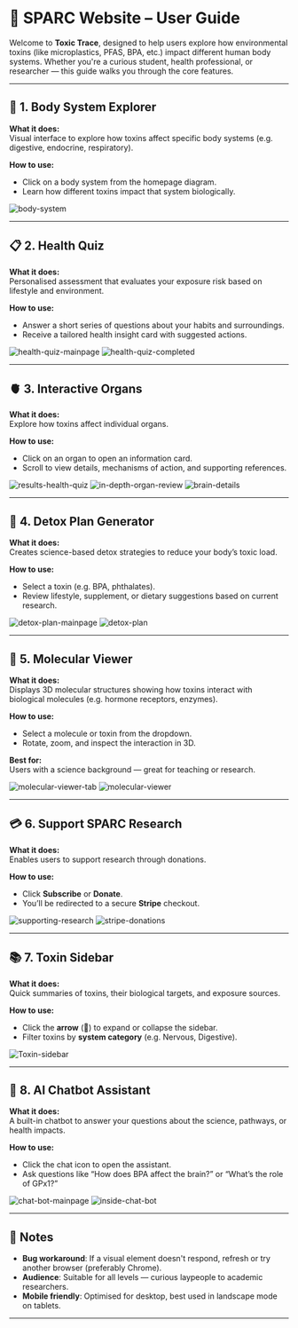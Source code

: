 # 🌿 SPARC Website – User Guide

Welcome to **Toxic Trace**, designed to help users explore how environmental toxins (like microplastics, PFAS, BPA, etc.) impact different human body systems. Whether you're a curious student, health professional, or researcher — this guide walks you through the core features.

---

## 🧠 1. Body System Explorer

**What it does:**  
Visual interface to explore how toxins affect specific body systems (e.g. digestive, endocrine, respiratory).

**How to use:**  
- Click on a body system from the homepage diagram.
- Learn how different toxins impact that system biologically.

![body-system](2025-team-E/documentation/body_systems.png)

---

## 📋 2. Health Quiz

**What it does:**  
Personalised assessment that evaluates your exposure risk based on lifestyle and environment.

**How to use:**  
- Answer a short series of questions about your habits and surroundings.
- Receive a tailored health insight card with suggested actions.

![health-quiz-mainpage](2025-team-E/documentation/healthquiz_mainpage.png)
![health-quiz-completed](2025-team-E/documentation/healthquiz_complete.png)

---

## 🫀 3. Interactive Organs

**What it does:**  
Explore how toxins affect individual organs.

**How to use:**  
- Click on an organ to open an information card.
- Scroll to view details, mechanisms of action, and supporting references.

![results-health-quiz](2025-team-E/documentation/organ_percent.png)
![in-depth-organ-review](2025-team-E/documentation/organ_percent_brain.png)
![brain-details](2025-team-E/documentation/organ_percent_brain2.png)

---

## 🍏 4. Detox Plan Generator

**What it does:**  
Creates science-based detox strategies to reduce your body’s toxic load.

**How to use:**  
- Select a toxin (e.g. BPA, phthalates).
- Review lifestyle, supplement, or dietary suggestions based on current research.

![detox-plan-mainpage](2025-team-E/documentation/detox_plan_mainpage.png)
![detox-plan](2025-team-E/documentation/detox_plan.png)

---

## 🧬 5. Molecular Viewer

**What it does:**  
Displays 3D molecular structures showing how toxins interact with biological molecules (e.g. hormone receptors, enzymes).

**How to use:**  
- Select a molecule or toxin from the dropdown.
- Rotate, zoom, and inspect the interaction in 3D.

**Best for:**  
Users with a science background — great for teaching or research.

![molecular-viewer-tab](2025-team-E/documentation/molecular_viewer_mp.png)
![molecular-viewer](2025-team-E/documentation/molecular_viewer.png)

---

## 💳 6. Support SPARC Research

**What it does:**  
Enables users to support research through donations.

**How to use:**  
- Click **Subscribe** or **Donate**.
- You’ll be redirected to a secure **Stripe** checkout.

![supporting-research](2025-team-E/documentation/support_research.png)
![stripe-donations](2025-team-E/documentation/stripe.png)

---

## 📚 7. Toxin Sidebar

**What it does:**  
Quick summaries of toxins, their biological targets, and exposure sources.

**How to use:**  
- Click the **arrow** (🔺) to expand or collapse the sidebar.
- Filter toxins by **system category** (e.g. Nervous, Digestive).

![Toxin-sidebar](2025-team-E/documentation/sidebar.png)

---

## 🤖 8. AI Chatbot Assistant

**What it does:**  
A built-in chatbot to answer your questions about the science, pathways, or health impacts.

**How to use:**  
- Click the chat icon to open the assistant.
- Ask questions like “How does BPA affect the brain?” or “What’s the role of GPx1?”

![chat-bot-mainpage](2025-team-E/documentation/chatbot_mp.png)
![inside-chat-bot](2025-team-E/documentation/chatbot_questions.png)

---

## 🧾 Notes

- **Bug workaround**: If a visual element doesn't respond, refresh or try another browser (preferably Chrome).
- **Audience**: Suitable for all levels — curious laypeople to academic researchers.
- **Mobile friendly**: Optimised for desktop, best used in landscape mode on tablets.

---
